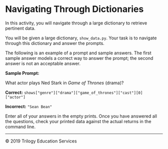 # Navigating Through Dictionaries

In this activity, you will navigate through a large dictionary to retrieve pertinent data.

You will be given a large dictionary, `show_data.py`. Your task is to navigate through this dictionary and answer the prompts. 

The following is an example of a prompt and sample answers. The first sample answer models a correct way to answer the prompt; the second answer is not an acceptable answer. 

**Sample Prompt:**

What actor plays Ned Stark in _Game of Thrones_ (drama)?

**Correct:** `shows["genre"]["drama"]["game_of_thrones"]["cast"][0]["actor"]`

**Incorrect:** `"Sean Bean"`

Enter all of your answers in the empty prints. Once you have answered all the questions, check your printed data against the actual returns in the command line.

 - - - 

 © 2019 Trilogy Education Services